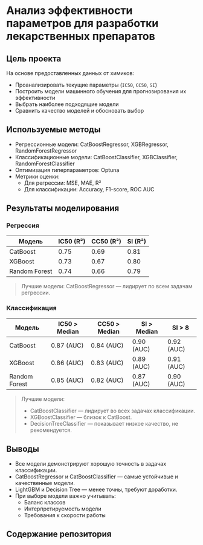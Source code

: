 # Анализ эффективности параметров для разработки лекарственных препаратов

##  Цель проекта

На основе предоставленных данных от химиков:
- Проанализировать текущие параметры (`IC50`, `CC50`, `SI`)
- Построить модели машинного обучения для прогнозирования их эффективности
- Выбрать наиболее подходящие модели
- Сравнить качество моделей и обосновать выбор

##  Используемые методы

- Регрессионные модели: CatBoostRegressor, XGBRegressor, RandomForestRegressor
- Классификационные модели: CatBoostClassifier, XGBClassifier, RandomForestClassifier
- Оптимизация гиперпараметров: Optuna
- Метрики оценки:
  - Для регрессии: MSE, MAE, R²
  - Для классификации: Accuracy, F1-score, ROC AUC

## Результаты моделирования

###  Регрессия

| Модель          | IC50 (R²) | CC50 (R²) | SI (R²) |
|------------------|-----------|-----------|---------|
| CatBoost         | 0.75      | 0.69      | 0.81    |
| XGBoost          | 0.73      | 0.67      | 0.80    |
| Random Forest    | 0.74      | 0.66      | 0.79    |

>  Лучшие модели: CatBoostRegressor — лидирует по всем задачам регрессии.

###  Классификация

| Модель           | IC50 > Median | CC50 > Median | SI > Median | SI > 8 |
|------------------|---------------|---------------|-------------|--------|
| CatBoost         | 0.87 (AUC)    | 0.84 (AUC)    | 0.90 (AUC)  | 0.92 (AUC) |
| XGBoost          | 0.86 (AUC)    | 0.83 (AUC)    | 0.89 (AUC)  | 0.91 (AUC) |
| Random Forest    | 0.85 (AUC)    | 0.82 (AUC)    | 0.87 (AUC)  | 0.90 (AUC) |

>  Лучшие модели:
> - CatBoostClassifier — лидирует во всех задачах классификации.
> - XGBoostClassifier — близок к CatBoost.
> - DecisionTreeClassifier — показывает низкое качество, не рекомендуется.

##  Выводы

- Все модели демонстрируют хорошую точность в задачах классификации.
- CatBoostRegressor и CatBoostClassifier — самые устойчивые и качественные модели.
- LightGBM и Decision Tree — менее точны, требуют доработки.
- При выборе модели важно учитывать:
  - Баланс классов
  - Интерпретируемость модели
  - Требования к скорости работы

##  Содержание репозитория
